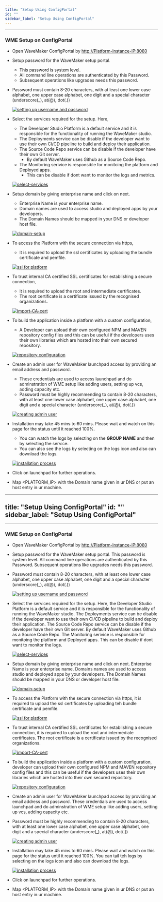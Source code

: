 ```yaml
---
title: "Setup Using ConfigPortal"
id: ""
sidebar_label: "Setup Using ConfigPortal"
---
```

---

### WME Setup on ConfigPortal

- Open WaveMaker ConfigPortal by <http://Platform-Instance-IP:8080>
- Setup password for the WaveMaker setup portal. 
   - This password is system level. 
   - All command line operations are authenticated by this Password. 
   - Subsequent operations like upgrades needs this password.
- Password must contain 8-20 characters, with at least one lower case alphabet, one upper case alphabet, one digit and a special character (underscore(_), at(@), dot(.))

    [![setting up username and password](/learn/assets/wme-setup/wme-portal-setup/setting-username-and-password.png)](/learn/assets/wme-setup/wme-portal-setup/setting-username-and-password.png)

- Select the services required for the setup. Here, 
   - The Developer Studio Platform is a default service and it is responsible for the functionality of running the WaveMaker studio. 
   - The Deployments service can be disable if the developer want to use their own CI/CD pipeline to build and deploy their application. 
   - The Source Code Repo service can be disable if the developer have their own Git server.
     -  By default WaveMaker uses Github as a Source Code Repo. 
   - The Monitoring serivice is responsible for monitoing the platform and Deployed apps. 
     - This can be disable if dont want to monitor the logs and metrics.

    [![select-services](/learn/assets/wme-setup/wme-portal-setup/select-services.png)](/learn/assets/wme-setup/wme-portal-setup/select-services.png)

- Setup domain by giving enterprise name and click on next. 
    - Enterprise Name is your enterprise name. 
    - Domain names are used to access studio and deployed apps by your developers. 
    - The Domain Names should be mapped in your DNS or developer host file.

    [![domain-setup](/learn/assets/wme-setup/wme-portal-setup/domain-setup.png)](/learn/assets/wme-setup/wme-portal-setup/domain-setup.png)

- To access the Platform with the secure connection via https, 
    - It is required to upload the ssl certificates by uploading the bundle certificate and pemfile.

    [![ssl for platform](/learn/assets/wme-setup/wme-portal-setup/ssl-for-platform.png)](/learn/assets/wme-setup/wme-portal-setup/ssl-for-platform.png)

    
- To trust internal CA certified SSL certificates for establishing a secure connection,
    - It is required to upload the root and intermediate certificates. 
    - The root certificate is a certificate issued by the recognised organizations.

    [![import-CA-cert](/learn/assets/wme-setup/wme-portal-setup/import-CA-cert.png)](/learn/assets/wme-setup/wme-portal-setup/import-CA-cert.png)

- To build the application inside a platform with a custom configuration,
    - A Developer can upload their own configured NPM and MAVEN repository config files and this can be useful if the developers uses their own libraries which are hosted into their own secured repository.

    [![repository configuration](/learn/assets/wme-setup/wme-portal-setup/repositoy-configuration.png)](/learn/assets/wme-setup/wme-portal-setup/repositoy-configuration.png)

- Create an admin user for WaveMaker launchpad access by providing an email address and password. 
    - These credentials are used to access launchpad and do adminstration of WME setup like adding users, setting up vcs, adding capacity etc.
    - Password must be highly recommending to contain 8-20 characters, with at least one lower case alphabet, one upper case alphabet, one digit and a special character (underscore(_), at(@), dot(.))
  
    [![creating admin user](/learn/assets/wme-setup/wme-portal-setup/creating-admin-user.png)](/learn/assets/wme-setup/wme-portal-setup/creating-admin-user.png)

- Installation may take 45 mins to 60 mins. Please wait and watch on this page for the status until it reached 100%.
    - You can watch the logs by selecting on the **GROUP NAME** and then by selecting the service.
    - You can also see the logs by selecting on the logs icon and also can download the logs.
  
    [![installation process](/learn/assets/wme-setup/wme-portal-setup/installation.png)](/learn/assets/wme-setup/wme-portal-setup/installation.png)

- Click on launchpad for further operations.
- Map <PLATFORM_IP> with the Domain name given in ur DNS or put an host entry in ur machine.
---
title: "Setup Using ConfigPortal"
id: ""
sidebar_label: "Setup Using ConfigPortal"
---
---

### WME Setup on ConfigPortal

- Open WaveMaker ConfigPortal by <http://Platform-Instance-IP:8080>
- Setup password for the WaveMaker setup portal. This password is system level. All command line operations are authenticated by this Password. Subsequent operations like upgrades needs this password.
- Password must contain 8-20 characters, with at least one lower case alphabet, one upper case alphabet, one digit and a special character (underscore(_), at(@), dot(.))

    [![setting up username and password](/learn/assets/wme-setup/wme-portal-setup/setting-username-and-password.png)](/learn/assets/wme-setup/wme-portal-setup/setting-username-and-password.png)

- Select the services required for the setup. Here, the Developer Studio Platform is a default service and it is responsible for the functionality of running the WaveMaker studio. The Deployments service can be disable if the developer want to use their own CI/CD pipeline to build and deploy their application. The Source Code Repo service can be disable if the developer have their own Git server. By default WaveMaker uses Github as a Source Code Repo. The Monitoring serivice is responsible for monitoing the platform and Deployed apps. This can be disable if dont want to monitor the logs.

    [![select-services](/learn/assets/wme-setup/wme-portal-setup/select-services.png)](/learn/assets/wme-setup/wme-portal-setup/select-services.png)

- Setup domain by giving enterprise name and click on next. Enterprise Name is your enterprise name. Domains names are used to access studio and deployed apps by your developers. The Domain Names should be mapped in your DNS or developer host file.

    [![domain-setup](/learn/assets/wme-setup/wme-portal-setup/domain-setup.png)](/learn/assets/wme-setup/wme-portal-setup/domain-setup.png)

- To access the Platform with the secure connection via https, it is required to upload the ssl certificates by uploading teh bundle certificate and pemfile.

    [![ssl for platform](/learn/assets/wme-setup/wme-portal-setup/ssl-for-platform.png)](/learn/assets/wme-setup/wme-portal-setup/ssl-for-platform.png)
    
- To trust internal CA certified SSL certificates for establishing a secure connection, it is required to upload the root and intermediate certificates. The root certificate is a certificate issued by the recognised organizations.

    [![import-CA-cert](/learn/assets/wme-setup/wme-portal-setup/import-CA-cert.png)](/learn/assets/wme-setup/wme-portal-setup/import-CA-cert.png)

- To build the application inside a platform with a custom configuration, developer can upload their own configured NPM and MAVEN repository config files and this can be useful if the developers uses their own libraries which are hosted into their own secured repository.

    [![repository configuration](/learn/assets/wme-setup/wme-portal-setup/repositoy-configuration.png)](/learn/assets/wme-setup/wme-portal-setup/repositoy-configuration.png)

- Create an admin user for WaveMaker launchpad access by providing an email address and password. These credentials are used to access launchpad and do adminstration of WME setup like adding users, setting up vcs, adding capacity etc.
- Password must be highly recommending to contain 8-20 characters, with at least one lower case alphabet, one upper case alphabet, one digit and a special character (underscore(_), at(@), dot(.))
  
    [![creating admin user](/learn/assets/wme-setup/wme-portal-setup/creating-admin-user.png)](/learn/assets/wme-setup/wme-portal-setup/creating-admin-user.png)

- Installation may take 45 mins to 60 mins. Please wait and watch on this page for the status until it reached 100%. You can tail teh logs by selecting on the logs icon and also can download the logs.
  
    [![installation process](/learn/assets/wme-setup/wme-portal-setup/installation.png)](/learn/assets/wme-setup/wme-portal-setup/installation.png)

- Click on launchpad for further operations.
- Map <PLATFORM_IP> with the Domain name given in ur DNS or put an host entry in ur machine.
